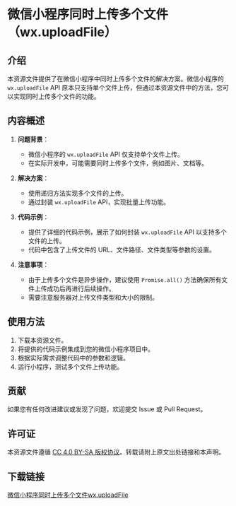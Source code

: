 # 微信小程序同时上传多个文件（wx.uploadFile）

## 介绍

本资源文件提供了在微信小程序中同时上传多个文件的解决方案。微信小程序的 `wx.uploadFile` API 原本只支持单个文件上传，但通过本资源文件中的方法，您可以实现同时上传多个文件的功能。

## 内容概述

1. **问题背景**：
   - 微信小程序的 `wx.uploadFile` API 仅支持单个文件上传。
   - 在实际开发中，可能需要同时上传多个文件，例如图片、文档等。

2. **解决方案**：
   - 使用递归方法实现多个文件的上传。
   - 通过封装 `wx.uploadFile` API，实现批量上传功能。

3. **代码示例**：
   - 提供了详细的代码示例，展示了如何封装 `wx.uploadFile` API 以支持多个文件的上传。
   - 代码中包含了上传文件的 URL、文件路径、文件类型等参数的设置。

4. **注意事项**：
   - 由于上传多个文件是异步操作，建议使用 `Promise.all()` 方法确保所有文件上传成功后再进行后续操作。
   - 需要注意服务器对上传文件类型和大小的限制。

## 使用方法

1. 下载本资源文件。
2. 将提供的代码示例集成到您的微信小程序项目中。
3. 根据实际需求调整代码中的参数和逻辑。
4. 运行小程序，测试多个文件上传功能。

## 贡献

如果您有任何改进建议或发现了问题，欢迎提交 Issue 或 Pull Request。

## 许可证

本资源文件遵循 [CC 4.0 BY-SA 版权协议](https://creativecommons.org/licenses/by-sa/4.0/)。转载请附上原文出处链接和本声明。

## 下载链接

[微信小程序同时上传多个文件wx.uploadFile](https://pan.quark.cn/s/dda3bd1a7984)